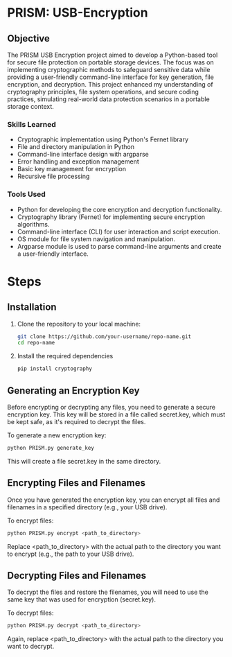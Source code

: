 # PRISM: USB-Encryption

## Objective

The PRISM USB Encryption project aimed to develop a Python-based tool for secure file protection on portable storage devices. The focus was on implementing cryptographic methods to safeguard sensitive data while providing a user-friendly command-line interface for key generation, file encryption, and decryption. This project enhanced my understanding of cryptography principles, file system operations, and secure coding practices, simulating real-world data protection scenarios in a portable storage context.


### Skills Learned

- Cryptographic implementation using Python's Fernet library
- File and directory manipulation in Python
- Command-line interface design with argparse
- Error handling and exception management
- Basic key management for encryption
- Recursive file processing


### Tools Used

- Python for developing the core encryption and decryption functionality.
- Cryptography library (Fernet) for implementing secure encryption algorithms.
- Command-line interface (CLI) for user interaction and script execution.
- OS module for file system navigation and manipulation.
- Argparse module is used to parse command-line arguments and create a user-friendly interface.



# Steps

## Installation
1. Clone the repository to your local machine:
   ```bash
   git clone https://github.com/your-username/repo-name.git
   cd repo-name
   
2. Install the required dependencies
   ```bash
   pip install cryptography

## Generating an Encryption Key

  Before encrypting or decrypting any files, you need to generate a secure encryption key. This key will be stored in a file called secret.key, which must be kept safe, as it's required to decrypt   the files.

To generate a new encryption key:

  ```bash
  python PRISM.py generate_key
  ```

This will create a file secret.key in the same directory.

## Encrypting Files and Filenames
   
  Once you have generated the encryption key, you can encrypt all files and filenames in a specified directory (e.g., your USB drive).

To encrypt files:

```bash
python PRISM.py encrypt <path_to_directory>
```
Replace <path_to_directory> with the actual path to the directory you want to encrypt (e.g., the path to your USB drive).


## Decrypting Files and Filenames
   
  To decrypt the files and restore the filenames, you will need to use the same key that was used for encryption (secret.key).

To decrypt files:

```bash
python PRISM.py decrypt <path_to_directory>
```
Again, replace <path_to_directory> with the actual path to the directory you want to decrypt.

